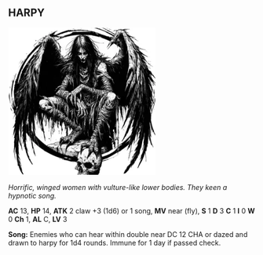 ## HARPY

![](images/harpy.webp)

_Horrific, winged women with vulture-like lower bodies. They keen a hypnotic song._

**AC** 13, **HP** 14, **ATK** 2 claw +3 (1d6) or 1 song, **MV** near (fly), **S** 1 **D** 3 **C** 1 **I** 0 **W** 0 **Ch** 1, **AL** C, **LV** 3

**Song:** Enemies who can hear within double near DC 12 CHA or dazed and drawn to harpy for 1d4 rounds. Immune for 1 day if passed check.

